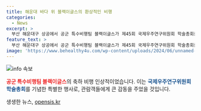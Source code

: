 ```yaml
---
title: 해운대 바다 위 블랙이글스의 환상적인 비행
categories:
  - News
excerpt: >
  부산 해운대구 상공에서 공군 특수비행팀 블랙이글스가 제45회 국제우주연구위원회 학술총회를 축하하기 위해 특별 비행을 실시했다. 2024.7.13/뉴스1
feature_text: >
  부산 해운대구 상공에서 공군 특수비행팀 블랙이글스가 제45회 국제우주연구위원회 학술총회를 축하하기 위해 특별 비행을 실시했다. 2024.7.13/뉴스1
image: 'https://www.behealthy4u.com/wp-content/uploads/2024/06/unnamed-file.png'
---
```


<p><img src="https://www.behealthy4u.com/wp-content/uploads/2024/06/unnamed-file.png" alt="info 속보" /></p>

<p><b><span style="color: #ee2323;">공군 특수비행팀 블랙이글스</span></b>의 축하 비행 인상적이었습니다. 이는 <b><span style="color: #1a5490;">국제우주연구위원회 학술총회</span></b>를 기념한 특별한 행사로, 관람객들에게 큰 감동을 주었을 것입니다.</p>
생생한 뉴스, <a href="https://opensis.kr" rel="dofollow">opensis.kr</a>


